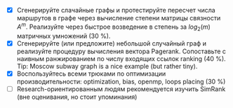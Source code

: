 - [x] Сгенерируйте слачайные графы и протестируйте пересчет числа 
маршрутов в графе через вычисление степени матрицы связности $A^m$.
 Реализуйте через быстрое возведение в степень за $log_2(m)$ 
матричных умножений (30 %).
- [x] Сгенерируйте (или предложите) небольшой случайный граф и реализуйте
 процедуру вычисления вектора Pagerank. Сопоставьте с наивным 
ранжированием по числу входящих ссылок ranking (40 %).
 Tip: Moscow subway graph is a nice example (but rather tiny). 
- [x] Воспользуйтесь всеми трюками по оптимизации производительности: 
optimization, bias, openmp, loops placing (30 %)
- [ ] Research-ориентированным людям рекомендуется изучить SimRank (вне 
оценивания, но стоит упоминания)